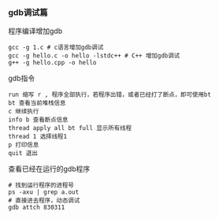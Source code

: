 ### gdb调试篇

程序编译增加gdb

```shell
gcc -g 1.c # c语言增加gdb调试
gcc -g hello.c -o hello -lstdc++ # C++ 增加gdb调试
g++ -g hello.cpp -o hello
```

gdb指令

```
run 缩写 r , 程序全部执行，若程序出错，或者已经打了断点，即可使用bt
bt 查看当前堆栈信息
c 继续执行
info b 查看断点信息
thread apply all bt full 显示所有线程
thread 1 选择线程1
p 打印信息
quit 退出
```

查看已经在运行的gdb程序

```shell
# 找到运行程序的进程号
ps -axu | grep a.out
# 直接进去程序，动态调试
gdb attch 830311
```

